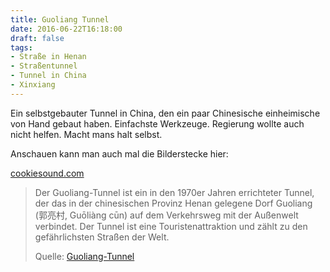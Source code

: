 ```yaml
---
title: Guoliang Tunnel
date: 2016-06-22T16:18:00
draft: false
tags:
- Straße in Henan
- Straßentunnel
- Tunnel in China
- Xinxiang
---
```


Ein selbstgebauter Tunnel in China, den ein paar Chinesische einheimische
von Hand gebaut haben. Einfachste Werkzeuge. Regierung wollte auch nicht
helfen. Macht mans halt selbst.

Anschauen kann man auch mal die Bilderstecke hier:

[cookiesound.com](http://www.cookiesound.com/2014/08/breathtaking-views-breathtaking-walks-guoliang-tunnel-road/)

> Der Guoliang-Tunnel ist ein in den 1970er Jahren errichteter Tunnel, der
> das in der chinesischen Provinz Henan gelegene Dorf Guoliang (郭亮村,
> Guōliàng cūn) auf dem Verkehrsweg mit der Außenwelt verbindet. Der Tunnel
> ist eine Touristenattraktion und zählt zu den gefährlichsten Straßen der
> Welt.
>
> Quelle: [Guoliang-Tunnel](https://de.wikipedia.org/wiki/Guoliang-Tunnel)

